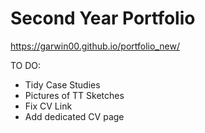 # Second Year Portfolio

https://garwin00.github.io/portfolio_new/

TO DO:
- Tidy Case Studies
- Pictures of TT Sketches
- Fix CV Link
- Add dedicated CV page
